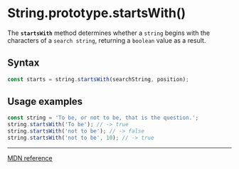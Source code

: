 # String.prototype.startsWith()

The **`startsWith`** method determines whether a `string` begins with the characters of a `search string`, returning a `boolean` value as a result.

## Syntax

```js
const starts = string.startsWith(searchString, position);
```

## Usage examples

```js
const string = 'To be, or not to be, that is the question.';
string.startsWith('To be'); // -> true
string.startsWith('not to be'); // -> false
string.startsWith('not to be', 10); // -> true
```

---

[MDN reference](https://developer.mozilla.org/en-US/docs/Web/JavaScript/Reference/Global_Objects/String/startsWith)
